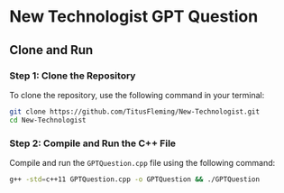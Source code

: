 # New Technologist GPT Question

## Clone and Run

### Step 1: Clone the Repository
To clone the repository, use the following command in your terminal:
```bash
git clone https://github.com/TitusFleming/New-Technologist.git
cd New-Technologist
```

### Step 2: Compile and Run the C++ File
Compile and run the `GPTQuestion.cpp` file using the following command:
```bash
g++ -std=c++11 GPTQuestion.cpp -o GPTQuestion && ./GPTQuestion
```
